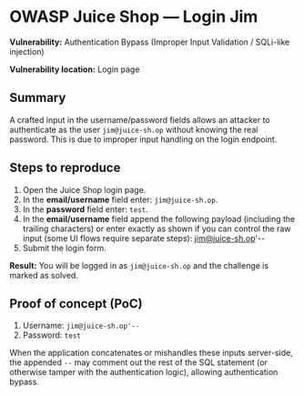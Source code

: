 # OWASP Juice Shop — Login Jim

**Vulnerability:** Authentication Bypass (Improper Input Validation / SQLi-like injection)

**Vulnerability location:** Login page

## Summary
A crafted input in the username/password fields allows an attacker to authenticate as the user `jim@juice-sh.op` without knowing the real password. This is due to improper input handling on the login endpoint.


## Steps to reproduce
1. Open the Juice Shop login page.
2. In the **email/username** field enter: `jim@juice-sh.op`.
3. In the **password** field enter: `test`.
4. In the **email/username** field append the following payload (including the trailing characters) or enter exactly as shown if you can control the raw input (some UI flows require separate steps):
jim@juice-sh.op'--
5. Submit the login form.

**Result:** You will be logged in as `jim@juice-sh.op` and the challenge is marked as solved.

## Proof of concept (PoC)
1. Username: `jim@juice-sh.op'--`
2. Password: `test`

When the application concatenates or mishandles these inputs server-side, the appended `--` may comment out the rest of the SQL statement (or otherwise tamper with the authentication logic), allowing authentication bypass.


